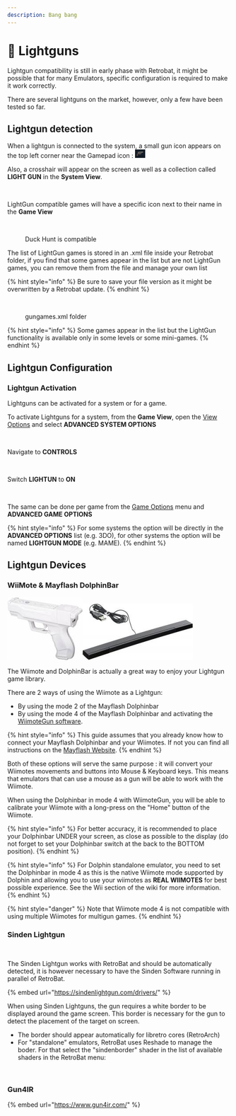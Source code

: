 ```yaml
---
description: Bang bang
---
```


# 🔫 Lightguns

Lightgun compatibility is still in early phase with Retrobat, it might be possible that for many Emulators, specific configuration is required to make it work correctly.

There are several lightguns on the market, however, only a few have been tested so far.

## Lightgun detection

When a lightgun is connected to the system, a small gun icon appears on the top left corner near the Gamepad icon : ![](<../../../.gitbook/assets/image (10).png>)

Also, a crosshair will appear on the screen as well as a collection called **LIGHT GUN** in the **System View**.

<div align="left">

<figure><img src="https://i.imgur.com/YDBWOrd.png" alt=""><figcaption></figcaption></figure>

</div>

LightGun compatible games will have a specific icon next to their name in the **Game View**

<div align="left">

<figure><img src="https://i.imgur.com/rbFVyjA.png" alt=""><figcaption><p>Duck Hunt is compatible</p></figcaption></figure>

</div>

The list of LightGun games is stored in an .xml file inside your Retrobat folder, if you find that some games appear in the list but are not LightGun games, you can remove them from the file and manage your own list

{% hint style="info" %}
Be sure to save your file version as it might be overwritten by a Retrobat update.
{% endhint %}

<div align="left">

<figure><img src="https://i.imgur.com/WrtdDbz.png" alt=""><figcaption><p>gungames.xml folder</p></figcaption></figure>

</div>

{% hint style="info" %}
Some games appear in the list but the LightGun functionality is available only in some levels or some mini-games.
{% endhint %}

## Lightgun Configuration

### Lightgun Activation

Lightguns can be activated for a system or for a game.

To activate Lightguns for a system, from the **Game View**, open the [View Options](../../../navigation/view-options.md) and select **ADVANCED SYSTEM OPTIONS**

<div align="left">

<figure><img src="https://i.imgur.com/rfmZxeu.png" alt=""><figcaption></figcaption></figure>

</div>

Navigate to **CONTROLS**

<div align="left">

<figure><img src="https://i.imgur.com/lbqvjVS.png" alt=""><figcaption></figcaption></figure>

</div>

Switch **LIGHTUN** to **ON**

<div align="left">

<figure><img src="https://i.imgur.com/rpt8cBZ.png" alt=""><figcaption></figcaption></figure>

</div>

The same can be done per game from the [Game Options](../../../navigation/game-options.md) menu and **ADVANCED GAME OPTIONS**

{% hint style="info" %}
For some systems the option will be directly in the **ADVANCED OPTIONS** list (e.g. 3DO), for other systems the option will be named **LIGHTGUN MODE** (e.g. MAME).
{% endhint %}

## Lightgun Devices

### WiiMote & Mayflash DolphinBar

![](<../../../.gitbook/assets/image (41).png>)![](<../../../.gitbook/assets/image (25).png>)

The Wiimote and DolphinBar is actually a great way to enjoy your Lightgun game library.

There are 2 ways of using the Wiimote as a Lightgun:

* By using the mode 2 of the Mayflash Dolphinbar
* By using the mode 4 of the Mayflash Dolphinbar and activating the [WiimoteGun software](wiimotegun.md).

{% hint style="info" %}
This guide assumes that you already know how to connect your Mayflash Dolphinbar and your Wiimotes. If not you can find all instructions on the [Mayflash Website](https://www.mayflash.com/product/6.html).
{% endhint %}

Both of these options will serve the same purpose : it will convert your Wiimotes movements and buttons into Mouse & Keyboard keys. This means that emulators that can use a mouse as a gun will be able to work with the Wiimote.

When using the Dolphinbar in mode 4 with WiimoteGun, you will be able to calibrate your Wiimote with a long-press on the "Home" button of the Wiimote.

{% hint style="info" %}
For better accuracy, it is recommended to place your Dolphinbar UNDER your screen, as close as possible to the display (do not forget to set your Dolphinbar switch at the back to the BOTTOM position).
{% endhint %}

{% hint style="info" %}
For Dolphin standalone emulator, you need to set the Dolphinbar in mode 4 as this is the native Wiimote mode supported by Dolphin and allowing you to use your wiimotes as **REAL WIIMOTES** for best possible experience. See the Wii section of the wiki for more information.
{% endhint %}

{% hint style="danger" %}
Note that Wiimote mode 4 is not compatible with using multiple Wiimotes for multigun games.
{% endhint %}

### Sinden Lightgun

<div align="left">

<figure><img src="https://i.imgur.com/B4s3AIf.png" alt="" width="188"><figcaption></figcaption></figure>

</div>

The Sinden Lightgun works with RetroBat and should be automatically detected, it is however necessary to have the Sinden Software running in parallel of RetroBat.

{% embed url="https://sindenlightgun.com/drivers/" %}

When using Sinden Lightguns, the gun requires a white border to be displayed around the game screen. This border is necessary for the gun to detect the placement of the target on screen.&#x20;

* The border should appear automatically for libretro cores (RetroArch)
* For "standalone" emulators, RetroBat uses Reshade to manage the boder. For that select the "sindenborder" shader in the list of available shaders in the RetroBat menu:

<div align="left">

<figure><img src="https://i.imgur.com/Tx26Eal.png" alt=""><figcaption></figcaption></figure>

</div>

### Gun4IR

{% embed url="https://www.gun4ir.com/" %}

